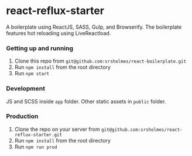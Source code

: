 # react-reflux-starter
A boilerplate using ReactJS, SASS, Gulp, and Browserify.
The boilerplate features hot reloading using LiveReactload.
### Getting up and running

1. Clone this repo from `git@github.com:srsholmes/react-boilerplate.git`
2. Run `npm install` from the root directory
3. Run `npm start`

### Development
JS and SCSS inside `app` folder. 
Other static assets in `public` folder.

### Production
1. Clone the repo on your server from `git@github.com:srsholmes/react-reflux-starter.git`
2. Run `npm install` from the root directory
3. Run `npm run prod` 
